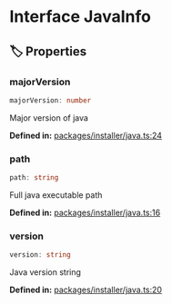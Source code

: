 # Interface JavaInfo

## 🏷️ Properties

### majorVersion

```ts
majorVersion: number
```
Major version of java
<p style="font-size: 14px; color: var(--vp-c-text-2)">
<strong>Defined in:</strong> <a href="https://github.com/voxelum/minecraft-launcher-core-node/blob/master/packages/installer/java.ts#L24" target="_blank" rel="noreferrer">packages/installer/java.ts:24</a>
</p>


### path

```ts
path: string
```
Full java executable path
<p style="font-size: 14px; color: var(--vp-c-text-2)">
<strong>Defined in:</strong> <a href="https://github.com/voxelum/minecraft-launcher-core-node/blob/master/packages/installer/java.ts#L16" target="_blank" rel="noreferrer">packages/installer/java.ts:16</a>
</p>


### version

```ts
version: string
```
Java version string
<p style="font-size: 14px; color: var(--vp-c-text-2)">
<strong>Defined in:</strong> <a href="https://github.com/voxelum/minecraft-launcher-core-node/blob/master/packages/installer/java.ts#L20" target="_blank" rel="noreferrer">packages/installer/java.ts:20</a>
</p>


